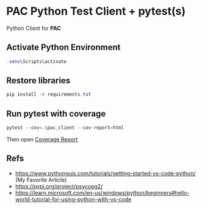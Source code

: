 # PAC Python Test Client + pytest(s)

Python Client for **PAC**

## Activate Python Environment

```powershell
.venv\Scripts\activate
```

## Restore libraries

```powershell
pip install -r requirements.txt
```

## Run pytest with coverage

```powershell
pytest --cov=.\pac_client --cov-report=html
```

Then open [Coverage Report](./htmlcov/index.html)

## Refs

- https://www.pythonguis.com/tutorials/getting-started-vs-code-python/ (My Favorite Article)
- https://pypi.org/project/psycopg2/
- https://learn.microsoft.com/en-us/windows/python/beginners#hello-world-tutorial-for-using-python-with-vs-code
